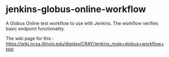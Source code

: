 # jenkins-globus-online-workflow
A Globus Online test workflow to use with Jenkins.  The workflow verifies basic endpoint functionality.

The wiki page for this : https://wiki.ncsa.illinois.edu/display/CRAY/jenkins_mule+globus+workflow+test
